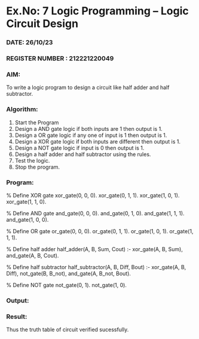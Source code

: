 # Ex.No: 7  Logic Programming –  Logic Circuit Design
### DATE:   26/10/23                                                                         
### REGISTER NUMBER : 212221220049
### AIM: 
To write a logic program to design a circuit like half adder and half subtractor.
###  Algorithm:
1. Start the Program
2. Design a AND gate logic if both inputs are 1 then output is 1.
3. Design a OR gate logic if any one of input is 1 then output is 1.
4. Design a XOR gate logic if both inputs are different then output is 1.
5. Design a NOT gate logic if input is 0 then output is 1.
6. Design a half adder and half subtractor using the rules.
7. Test the logic.
8. Stop the program.

### Program:
% Define XOR gate
xor_gate(0, 0, 0).
xor_gate(0, 1, 1).
xor_gate(1, 0, 1).
xor_gate(1, 1, 0).

% Define AND gate
and_gate(0, 0, 0).
and_gate(0, 1, 0).
and_gate(1, 1, 1).
and_gate(1, 0, 0).

% Define OR gate
or_gate(0, 0, 0).
or_gate(0, 1, 1).
or_gate(1, 0, 1).
or_gate(1, 1, 1).

% Define half adder
half_adder(A, B, Sum, Cout) :-
    xor_gate(A, B, Sum),
    and_gate(A, B, Cout).

% Define half subtractor
half_subtractor(A, B, Diff, Bout) :-
    xor_gate(A, B, Diff),
    not_gate(B, B_not),
    and_gate(A, B_not, Bout).

% Define NOT gate
not_gate(0, 1).
not_gate(1, 0).


### Output:




### Result:
Thus the truth table of circuit verified sucessfully.

